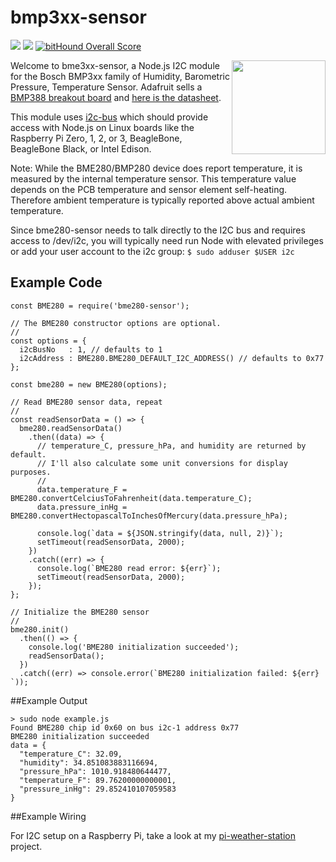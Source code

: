 # bmp3xx-sensor
[<img src="https://img.shields.io/badge/Node.js-4.x%20through%207.x-brightgreen.svg">](https://nodejs.org) [<img src="https://img.shields.io/npm/v/bme280-sensor.svg">](https://www.npmjs.com/package/bme280-sensor) [![bitHound Overall Score](https://www.bithound.io/github/skylarstein/bme280-sensor/badges/score.svg)](https://www.bithound.io/github/skylarstein/bme280-sensor)


[<img src="https://cdn-learn.adafruit.com/assets/assets/000/026/680/medium800/sensors_pinout.jpg" width="150" align="right">](https://www.adafruit.com/product/2652)

Welcome to bme3xx-sensor, a Node.js I2C module for the Bosch BMP3xx family of Humidity, Barometric Pressure, Temperature Sensor. Adafruit sells a [BMP388 breakout board](https://www.adafruit.com/product/3966) and [here is the datasheet](https://ae-bst.resource.bosch.com/media/_tech/media/datasheets/BST-BMP388-DS001.pdf).

This module uses [i2c-bus](https://github.com/fivdi/i2c-bus) which should provide access with Node.js on Linux boards like the Raspberry Pi Zero, 1, 2, or 3, BeagleBone, BeagleBone Black, or Intel Edison.

Note: While the BME280/BMP280 device does report temperature, it is measured by the internal temperature sensor. This temperature value depends on the PCB temperature and sensor element self-heating. Therefore ambient temperature is typically reported above actual ambient temperature.

Since bme280-sensor needs to talk directly to the I2C bus and requires access to /dev/i2c, you will typically need run Node with elevated privileges or add your user account to the i2c group: ```$ sudo adduser $USER i2c```

## Example Code

```
const BME280 = require('bme280-sensor');

// The BME280 constructor options are optional.
// 
const options = {
  i2cBusNo   : 1, // defaults to 1
  i2cAddress : BME280.BME280_DEFAULT_I2C_ADDRESS() // defaults to 0x77
};

const bme280 = new BME280(options);

// Read BME280 sensor data, repeat
//
const readSensorData = () => {
  bme280.readSensorData()
    .then((data) => {
      // temperature_C, pressure_hPa, and humidity are returned by default.
      // I'll also calculate some unit conversions for display purposes.
      //
      data.temperature_F = BME280.convertCelciusToFahrenheit(data.temperature_C);
      data.pressure_inHg = BME280.convertHectopascalToInchesOfMercury(data.pressure_hPa);
 
      console.log(`data = ${JSON.stringify(data, null, 2)}`);
      setTimeout(readSensorData, 2000);
    })
    .catch((err) => {
      console.log(`BME280 read error: ${err}`);
      setTimeout(readSensorData, 2000);
    });
};

// Initialize the BME280 sensor
//
bme280.init()
  .then(() => {
    console.log('BME280 initialization succeeded');
    readSensorData();
  })
  .catch((err) => console.error(`BME280 initialization failed: ${err} `));
```

##Example Output

```
> sudo node example.js          
Found BME280 chip id 0x60 on bus i2c-1 address 0x77
BME280 initialization succeeded
data = {
  "temperature_C": 32.09,
  "humidity": 34.851083883116694,
  "pressure_hPa": 1010.918480644477,
  "temperature_F": 89.76200000000001,
  "pressure_inHg": 29.852410107059583
}
```
##Example Wiring

For I2C setup on a Raspberry Pi, take a look at my [pi-weather-station](https://github.com/skylarstein/pi-weather-station) project.
